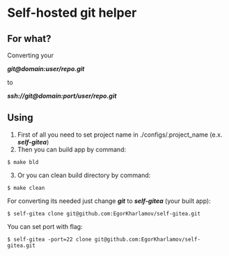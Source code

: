 # Self-hosted git helper

## For what?
Converting your

***git@domain:user/repo.git***

to 

***ssh://git@domain:port/user/repo.git***

## Using
1. First of all you need to set project name in ./configs/.project_name (e.x. ***self-gitea***)
2. Then you can build app by command:
```
$ make bld
```
3. Or you can clean build directory by command:
```
$ make clean
```

For converting its needed just change ***git*** to ***self-gitea*** (your built app):
```
$ self-gitea clone git@github.com:EgorKharlamov/self-gitea.git
```
You can set port with flag:
```
$ self-gitea -port=22 clone git@github.com:EgorKharlamov/self-gitea.git
```
